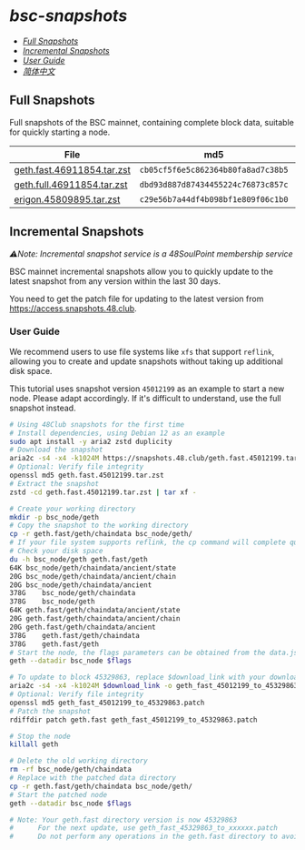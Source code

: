 # *bsc-snapshots*

- *[Full Snapshots](#full-snapshots)*
- *[Incremental Snapshots](#incremental-snapshots)*
- *[User Guide](#user-guide)*
- *[简体中文](/README_zh-CN.md)*

## Full Snapshots

Full snapshots of the BSC mainnet, containing complete block data, suitable for quickly starting a node.

| File | md5 | Size |
| --- | --- | --- |
| [geth.fast.46911854.tar.zst](https://complete.snapshots.48.club/geth.fast.46911854.tar.zst) | `cb05cf5f6e5c862364b80fa8ad7c38b5` | 234.40G |
| [geth.full.46911854.tar.zst](https://complete.snapshots.48.club/geth.full.46911854.tar.zst) | `dbd93d887d87434455224c76873c857c` | 634.06G |
| [erigon.45809895.tar.zst](https://complete.snapshots.48.club/erigon.45809895.tar.zst) | `c29e56b7a44df4b098bf1e809f06c1b0` | 199.37G |


## Incremental Snapshots

_⚠️Note: Incremental snapshot service is a 48SoulPoint membership service_


BSC mainnet incremental snapshots allow you to quickly update to the latest snapshot from any version within the last 30 days.

You need to get the patch file for updating to the latest version from https://access.snapshots.48.club.


### User Guide

We recommend users to use file systems like `xfs` that support `reflink`, allowing you to create and update snapshots without taking up additional disk space.

This tutorial uses snapshot version `45012199` as an example to start a new node. Please adapt accordingly. If it's difficult to understand, use the full snapshot instead.


```bash
# Using 48Club snapshots for the first time
# Install dependencies, using Debian 12 as an example
sudo apt install -y aria2 zstd duplicity
# Download the snapshot
aria2c -s4 -x4 -k1024M https://snapshots.48.club/geth.fast.45012199.tar.zst
# Optional: Verify file integrity
openssl md5 geth.fast.45012199.tar.zst
# Extract the snapshot
zstd -cd geth.fast.45012199.tar.zst | tar xf -

# Create your working directory
mkdir -p bsc_node/geth
# Copy the snapshot to the working directory
cp -r geth.fast/geth/chaindata bsc_node/geth/
# If your file system supports reflink, the cp command will complete quickly and without additional disk space usage
# Check your disk space
du -h bsc_node/geth geth.fast/geth
64K	bsc_node/geth/chaindata/ancient/state
20G	bsc_node/geth/chaindata/ancient/chain
20G	bsc_node/geth/chaindata/ancient
378G	bsc_node/geth/chaindata
378G	bsc_node/geth
64K	geth.fast/geth/chaindata/ancient/state
20G	geth.fast/geth/chaindata/ancient/chain
20G	geth.fast/geth/chaindata/ancient
378G	geth.fast/geth/chaindata
378G	geth.fast/geth
# Start the node, the flags parameters can be obtained from the data.json file.
geth --datadir bsc_node $flags

# To update to block 45329863, replace $download_link with your download link
aria2c -s4 -x4 -k1024M $download_link -o geth_fast_45012199_to_45329863.patch
# Optional: Verify file integrity
openssl md5 geth_fast_45012199_to_45329863.patch
# Patch the snapshot
rdiffdir patch geth.fast geth_fast_45012199_to_45329863.patch

# Stop the node
killall geth

# Delete the old working directory
rm -rf bsc_node/geth/chaindata
# Replace with the patched data directory
cp -r geth.fast/geth/chaindata bsc_node/geth/
# Start the patched node
geth --datadir bsc_node $flags

# Note: Your geth.fast directory version is now 45329863
#      For the next update, use geth_fast_45329863_to_xxxxxx.patch
#      Do not perform any operations in the geth.fast directory to avoid affecting the update
```